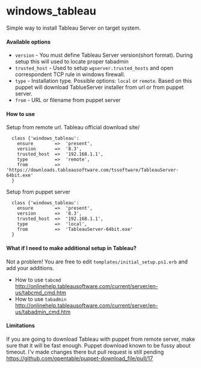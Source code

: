 # windows_tableau

Simple way to install Tableau Server on target system.

#### Available options
- `version` - You must define Tableau Server version(short format). During setup this will used to locate proper tabadmin
- `trusted_host` - Used to setup `wgserver.trusted_hosts` and open correspondent TCP rule in windows firewall.
- `type` - Installation type. Possible options: `local` or `remote`. Based on this puppet will download TablueServer installer from url or from puppet server.
- `from` - URL or filename from puppet server

#### How to use

Setup from remote url. Tableau official download site/
```puppet
  class {'windows_tableau':
    ensure        =>  'present',
    version       =>  '8.3',
    trusted_host  =>  '192.168.1.1',
    type          =>  'remote',
    from          =>  'https://downloads.tableausoftware.com/tssoftware/TableauServer-64bit.exe'
  }
````

Setup from puppet server
```puppet
  class {'windows_tableau':
    ensure        =>  'present',
    version       =>  '8.3',
    trusted_host  =>  '192.168.1.1',
    type          =>  'local',
    from          =>  'TableauServer-64bit.exe'
  }
```
#### What if I need to make additional setup in Tableau?
Not a problem! You are free to edit `templates/initial_setup.ps1.erb` and add your additions.

- How to use `tabcmd` http://onlinehelp.tableausoftware.com/current/server/en-us/tabcmd_cmd.htm
- How to use `tabadmin` http://onlinehelp.tableausoftware.com/current/server/en-us/tabadmin_cmd.htm

#### Limitations

If you are going to download Tableau with puppet from remote server, make sure that it will be fast enough. Puppet download known to be fussy about timeout. I'v made changes there but pull request is still pending https://github.com/opentable/puppet-download_file/pull/17
